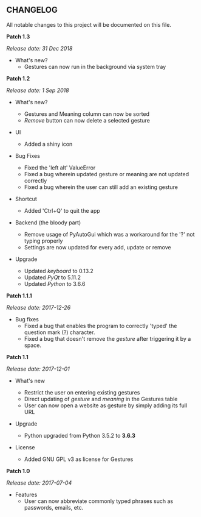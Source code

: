 CHANGELOG
---------
All notable changes to this project will be documented on this file.

**Patch 1.3**

_Release date: 31 Dec 2018_

* What's new?
    * Gestures can now run in the background via system tray 


**Patch 1.2**

_Release date: 1 Sep 2018_

* What's new?
    * Gestures and Meaning column can now be sorted
    * _Remove_ button can now delete a selected gesture 

* UI
    * Added a shiny icon

* Bug Fixes
    * Fixed the 'left alt' ValueError 
    * Fixed a bug wherein updated gesture or meaning are not updated correctly
    * Fixed a bug wherein the user can still add an existing gesture

* Shortcut
    * Added 'Ctrl+Q' to quit the app

* Backend (the bloody part)
    * Remove usage of PyAutoGui which was a workaround for the '?' not typing properly
    * Settings are now updated for every add, update or remove  

* Upgrade
    * Updated _keyboard_ to 0.13.2
    * Updated _PyQt_ to 5.11.2
    * Updated _Python_ to 3.6.6


**Patch 1.1.1**

_Release date: 2017-12-26_

* Bug fixes
    * Fixed a bug that enables the program to correctly 'typed' the question mark (?) character.
    * Fixed a bug that doesn't remove the _gesture_ after triggering it by a space.


**Patch 1.1**

_Release date: 2017-12-01_

* What's new
    * Restrict the user on entering existing gestures
    * Direct updating of _gesture_ and _meaning_ in the Gestures table
    * User can now open a website as gesture by simply adding its full URL 

* Upgrade
    * Python upgraded from Python 3.5.2 to **3.6.3**

* License
    * Added GNU GPL v3 as license for Gestures


**Patch 1.0**

_Release date: 2017-07-04_

* Features
    * User can now abbreviate commonly typed phrases such as passwords, emails, etc.

